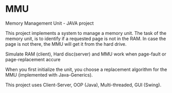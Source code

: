 # MMU
Memory Management Unit - JAVA project

This project implements a system to manage a memory unit. The task of the memory unit, is to identify if a requested page is not in the RAM. In case the page is not there, the MMU will get it from the hard drive.

Simulate RAM (client), Hard disc(server) and MMU work when page-fault or page-replacement accure

When you first initialize the unit, you choose a replacement algorithm for the MMU (implemented with Java-Generics).

This project uses Client-Server, OOP (Java), Multi-threaded, GUI (Swing).
